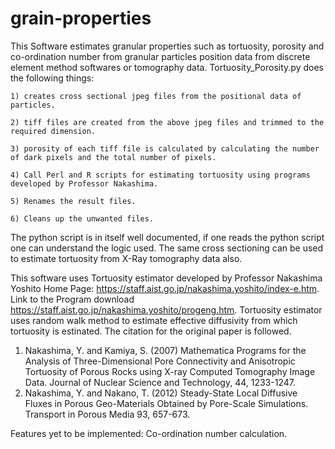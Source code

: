 # grain-properties
This Software estimates granular properties such as tortuosity, porosity and co-ordination number from granular particles position data from discrete element method softwares or tomography data.
Tortuosity_Porosity.py does the following things:

    1) creates cross sectional jpeg files from the positional data of particles.
    
    2) tiff files are created from the above jpeg files and trimmed to the required dimension.
    
    3) porosity of each tiff file is calculated by calculating the number of dark pixels and the total number of pixels.
    
    4) Call Perl and R scripts for estimating tortuosity using programs developed by Professor Nakashima.
    
    5) Renames the result files.
    
    6) Cleans up the unwanted files.
    
The python script is in itself well documented, if one reads the python script one can understand the logic used.
The same cross sectioning can be used to estimate tortuosity from X-Ray tomography data also. 

This software uses Tortuosity estimator developed by Professor Nakashima Yoshito Home Page: <https://staff.aist.go.jp/nakashima.yoshito/index-e.htm>. Link to the Program download <https://staff.aist.go.jp/nakashima.yoshito/progeng.htm>. Tortuosity estimator uses random walk method to estimate effective diffusivity from which tortuosity is estinated. The citation for the original paper is followed.
1) Nakashima, Y. and Kamiya, S. (2007) Mathematica Programs for the Analysis of Three-Dimensional Pore Connectivity and Anisotropic Tortuosity of Porous Rocks using X-ray Computed Tomography Image Data. Journal of Nuclear Science and Technology, 44, 1233-1247. 
2) Nakashima, Y. and Nakano, T. (2012) Steady-State Local Diffusive Fluxes in Porous Geo-Materials Obtained by Pore-Scale Simulations. Transport in Porous Media 93, 657-673.

Features yet to be implemented:
Co-ordination number calculation.
